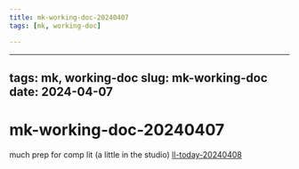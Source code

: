 ```yaml
---
title: mk-working-doc-20240407
tags: [mk, working-doc]

---
```


---
tags: mk, working-doc
slug: mk-working-doc
date: 2024-04-07
---

# mk-working-doc-20240407

much prep for comp lit (a little in the studio)
[ll-today-20240408](/wWMxxo6cQSCTJdT4qw9KyQ)

## 